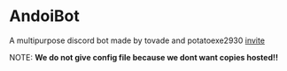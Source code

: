 # AndoiBot
A multipurpose discord bot made by tovade and potatoexe2930
[invite](https://andoi.tk/html/invite.html)

NOTE: **We do not give config file because we dont want copies hosted!!**
